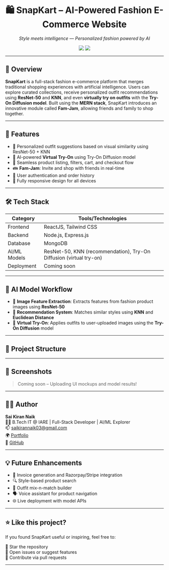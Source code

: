 <h1 align="center">🛍️ SnapKart – AI-Powered Fashion E-Commerce Website</h1>

<p align="center">
  <i>Style meets intelligence — Personalized fashion powered by AI</i>
</p>

<p align="center">
  <a href="https://github.com/SaiKiranNaik03/Fashion-Recommendation-System"><img src="https://img.shields.io/badge/GitHub Repo-000?style=for-the-badge&logo=github&logoColor=white"></a>
  <a href="#"><img src="https://img.shields.io/badge/Live Demo-coming%20soon-blueviolet?style=for-the-badge"></a>
</p>

---

## 🧾 Overview

**SnapKart** is a full-stack fashion e-commerce platform that merges traditional shopping experiences with artificial intelligence. Users can explore curated collections, receive personalized outfit recommendations using **ResNet-50** and **KNN**, and even **virtually try on outfits** with the **Try-On Diffusion model**. Built using the **MERN stack**, SnapKart introduces an innovative module called **Fam-Jam**, allowing friends and family to shop together.

---

## 🚀 Features

- 👕 Personalized outfit suggestions based on visual similarity using ResNet-50 + KNN  
- 🧠 AI-powered **Virtual Try-On** using Try-On Diffusion model  
- 🛒 Seamless product listing, filters, cart, and checkout flow  
- 👪 **Fam-Jam**: Invite and shop with friends in real-time  
- 🔐 User authentication and order history  
- 📱 Fully responsive design for all devices  

---

## 🛠️ Tech Stack

| Category     | Tools/Technologies                                                                 |
|--------------|-------------------------------------------------------------------------------------|
| Frontend     | ReactJS, Tailwind CSS                                                              |
| Backend      | Node.js, Express.js                                                                |
| Database     | MongoDB                                                                            |
| AI/ML Models | ResNet-50, KNN (recommendation), Try-On Diffusion (virtual try-on)                 |
| Deployment   | Coming soon                                                                         |

---

## 🧠 AI Model Workflow

- 🧾 **Image Feature Extraction**: Extracts features from fashion product images using **ResNet-50**  
- 🎯 **Recommendation System**: Matches similar styles using **KNN** and **Euclidean Distance**  
- 🧥 **Virtual Try-On**: Applies outfits to user-uploaded images using the **Try-On Diffusion** model  

---

## 📂 Project Structure



---

## 📸 Screenshots

> Coming soon – Uploading UI mockups and model results!

---

## 🧑‍💻 Author

**Sai Kiran Naik**  
👨‍🎓 B.Tech IT @ IARE | Full-Stack Developer | AI/ML Explorer  
📫 [saikirannaik03@gmail.com](mailto:saikirannaik03@gmail.com)  
🌍 [Portfolio](https://saikiran-dev.vercel.app/)  
🐙 [GitHub](https://github.com/SaiKiranNaik03)

---

## 💡 Future Enhancements

- 🧾 Invoice generation and Razorpay/Stripe integration  
- 🔍 Style-based product search  
- 👗 Outfit mix-n-match builder  
- 🗣️ Voice assistant for product navigation  
- 🌐 Live deployment with model APIs

---

## ⭐ Like this project?

If you found SnapKart useful or inspiring, feel free to:

🌟 Star the repository  
🐛 Open issues or suggest features  
🤝 Contribute via pull requests

---



